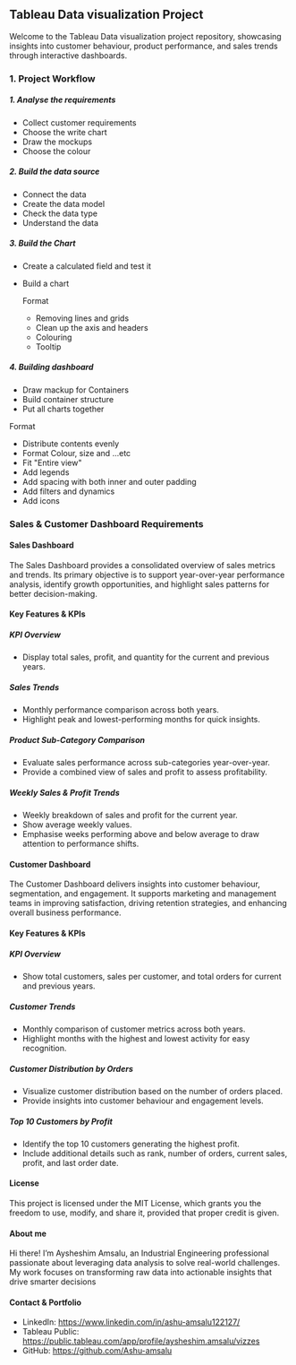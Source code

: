 ## Tableau Data visualization Project

Welcome to the Tableau Data visualization project repository, showcasing insights into customer behaviour, product performance, and sales trends through interactive dashboards.

### 1. Project Workflow

##### 1. Analyse the requirements
- Collect customer requirements
- Choose the write chart
- Draw the mockups
- Choose the colour 

##### 2. Build the data source
- Connect the data
- Create the data model
- Check the data type
- Understand the data

##### 3. Build the Chart
- Create a calculated field and test it
- Build a chart
  
  Format
  - Removing lines and grids
  - Clean up the  axis and headers
  - Colouring
  - Tooltip
 
##### 4. Building dashboard
- Draw mackup for Containers
-  Build container structure
-  Put all charts together

Format
- Distribute contents evenly
- Format Colour, size and ...etc
- Fit "Entire view"
- Add legends
- Add spacing with both inner and outer padding
- Add filters and dynamics
- Add icons

### Sales & Customer Dashboard Requirements
#### Sales Dashboard
The Sales Dashboard provides a consolidated overview of sales metrics and trends. Its primary objective is to support year-over-year performance analysis, identify growth opportunities, and highlight sales patterns for better decision-making.
#### Key Features & KPIs
  ##### KPI Overview
  - Display total sales, profit, and quantity for the current and previous years.
  ##### Sales Trends
  - Monthly performance comparison across both years.
  - Highlight peak and lowest-performing months for quick insights.
  ##### Product Sub-Category Comparison
  - Evaluate sales performance across sub-categories year-over-year.
  - Provide a combined view of sales and profit to assess profitability.
  ##### Weekly Sales & Profit Trends
  - Weekly breakdown of sales and profit for the current year.
  - Show average weekly values.
  - Emphasise weeks performing above and below average to draw attention to performance shifts.
#### Customer Dashboard
The Customer Dashboard delivers insights into customer behaviour, segmentation, and engagement. It supports marketing and management teams in improving satisfaction, driving retention strategies, and enhancing overall business performance.
#### Key Features & KPIs
  ##### KPI Overview
  - Show total customers, sales per customer, and total orders for current and previous years.
  ##### Customer Trends
  - Monthly comparison of customer metrics across both years.
  - Highlight months with the highest and lowest activity for easy recognition.
  ##### Customer Distribution by Orders
  - Visualize customer distribution based on the number of orders placed.
  - Provide insights into customer behaviour and engagement levels.
  ##### Top 10 Customers by Profit
  - Identify the top 10 customers generating the highest profit.
  - Include additional details such as rank, number of orders, current sales, profit, and last order date.
#### License
This project is licensed under the MIT License, which grants you the freedom to use, modify, and share it, provided that proper credit is given.
#### About me
Hi there! I’m Aysheshim Amsalu, an Industrial Engineering professional passionate about leveraging data analysis to solve real-world challenges. My work focuses on transforming raw data into actionable insights that drive smarter decisions
#### Contact & Portfolio
  - LinkedIn: https://www.linkedin.com/in/ashu-amsalu122127/
  - Tableau Public:  https://public.tableau.com/app/profile/aysheshim.amsalu/vizzes
  - GitHub: https://github.com/Ashu-amsalu




